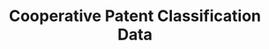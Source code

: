 ---
bigquery: https://console.cloud.google.com/bigquery?p=patents-public-data&d=cpc&page=dataset
citation: '“Cooperative Patent Classification” by the EPO and USPTO, for public use. '
contributors: EPO, USPTO
cost: None
description: Cooperative Patent Classification Data contains the scheme and definitions
  of the Cooperative Patent Classification system for classifying patent documents.
  The CPC is the result of a partnership between the EPO and the USPTO in their joint
  effort to develop a common, internationally compatible classification system for
  technical documents, in particular patent publications, which will be used by both
  offices in the patent granting process
documentation: https://www.cooperativepatentclassification.org/cpcSchemeAndDefinitions
last_edit: 04/09/2022, 12:10:05
location: https://www.cooperativepatentclassification.org/index
maintained_by: USPTO, EPO
schema_fields:
- breakdown_code
- limiting_references
- application_references
- childGroups
- definition
- ipcConcordant
- date_revised
- dateRevised
- title_full
- additional_only
- symbol
- applicationReferences
- synonyms
- title_part
- titleFull
- ipc_concordant
- not_allocatable
- informative_references
- sizeCache
- level
- children
- notAllocatable
- status
- child_groups
- informativeReferences
- glossary
- residualReferences
- titlePart
- breakdownCode
- residual_references
- parents
- limitingReferences
shortname: cooperative_patent_classification
tags:
- patents
- science
title: Cooperative Patent Classification Data
uuid: 984374a7-16e9-4b35-9445-458daceb01bf
---